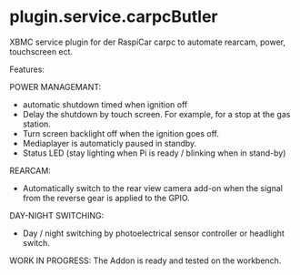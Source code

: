 # plugin.service.carpcButler
XBMC service plugin for der RaspiCar carpc to automate rearcam, power, touchscreen ect.

Features:

POWER MANAGEMANT:
- automatic shutdown timed when ignition off
- Delay the shutdown by touch screen. For example, for a stop at the gas station.
- Turn screen backlight off when the ignition goes off.
- Mediaplayer is automaticly paused in standby.
- Status LED (stay lighting when Pi is ready / blinking when in stand-by)

REARCAM:
- Automatically switch to the rear view camera add-on when the signal from the reverse gear is applied to the GPIO.

DAY-NIGHT SWITCHING:
- Day / night switching by photoelectrical sensor controller or headlight switch.

WORK IN PROGRESS:
The Addon is ready and tested on the workbench.
